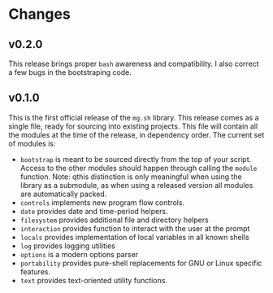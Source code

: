 # Changes

## v0.2.0

This release brings proper `bash` awareness and compatibility. I also correct a
few bugs in the bootstraping code.

## v0.1.0

This is the first official release of the `mg.sh` library. This release comes as
a single file, ready for sourcing into existing projects. This file will contain
all the modules at the time of the release, in dependency order. The current set
of modules is:

+ `bootstrap` is meant to be sourced directly from the top of your script.
  Access to the other modules should happen through calling the `module`
  function. Note: qthis distinction is only meaningful when using the library as
  a submodule, as when using a released version all modules are automatically
  packed.
+ `controls` implements new program flow controls.
+ `date` provides date and time-period helpers.
+ `filesystem` provides additional file and directory helpers
+ `interaction` provides function to interact with the user at the prompt
+ `locals` provides implementation of local variables in all known shells
+ `log` provides logging utilities
+ `options` is a modern options parser
+ `portability` provides pure-shell replacements for GNU or Linux specific
  features.
+ `text` provides text-oriented utility functions.
